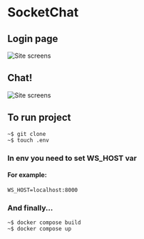 # SocketChat

## Login page
![Site screens](https://lh3.googleusercontent.com/drive-viewer/AKGpihbRNeJXBx2tFR6nsuFyMsnohot6t3UmNjPu2PAvVxYKD0WXMFOzKgqBeWgpMx5_OrcuOEgCTIyNufXx3LH2hQ=s2560)

## Chat!
![Site screens](https://lh3.googleusercontent.com/drive-viewer/AEYmBYRiy29dmyMTsAAoxCIReSJ7aSXsLq7C2lrQmTVsrhCAC-x0OEM5ocO-GES6PkDZp23_GgIAYElrL1Zq5qqWtYqCvLwcBA=s2560)

## To run project
```
~$ git clone
~$ touch .env
```
### In env you need to set WS_HOST var
#### For example:

```
WS_HOST=localhost:8000
```
### And finally...
```
~$ docker compose build
~$ docker compose up
```
